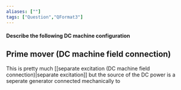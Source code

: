 ```yaml
---
aliases: [""]
tags: ["Question","QFormat3"]
---
```


#### Describe the following DC machine configuration
## Prime mover (DC machine field connection)
This is pretty much [[separate excitation (DC machine field connection)|separate excitation]] but the source of the DC power is a seperate generator connected mechanically to 